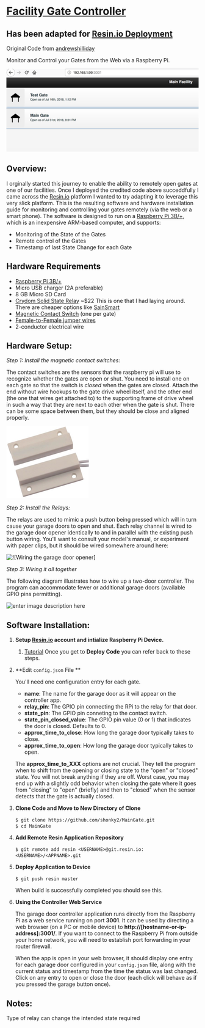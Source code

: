[Facility Gate Controller](https://github.com/shonky2/MainGate)
======================
Has been adapted for [Resin.io Deployment](https://resin.io)
------
Original Code from [andrewshilliday](https://github.com/andrewshilliday/garage-door-controller)

Monitor and Control your Gates from the Web via a Raspberry Pi.

![Screenshot of Controller Interface](/screenshot/interface.png)

Overview:
------

I orginally started this journey to enable the ability to remotely open gates at one of our facilities. Once I deployed the credited code above succeddfully I came across the [Resin.io](https://resin.io) platform I wanted to try adapting it to leverage this very slick platform. This is the resulting software and hardware installation guide for monitoring and controlling your gates remotely (via the web or a smart phone). The software is designed to run on a [Raspberry Pi 3B/+](www.raspberrypi.org), which is an inexpensive ARM-based computer, and supports:
* Monitoring of the State of the Gates
* Remote control of the Gates
* Timestamp of last State Change for each Gate

**Hardware Requirements**
------

* [Raspberry Pi 3B/+](http://www.raspberrypi.org)
* Micro USB charger (2A preferable)
* 8 GB Micro SD Card
* [Crydom Solid State Relay](https://www.digikey.com/product-detail/en/sensata-crydom/DMO063/CC1139-ND/254188) ~$22 This is one that I had laying around. There are cheaper options like [SainSmart](http://amzn.com/B0057OC6D8)
* [Magnetic Contact Switch](http://amzn.com/B006VK6YLC) (one per gate)
* [Female-to-Female jumper wires](http://amzn.com/B007XPSVMY)
* 2-conductor electrical wire

Hardware Setup:
------

*Step 1: Install the magnetic contact switches:*

The contact switches are the sensors that the raspberry pi will use to recognize whether the gates are open or shut. You need to install one on each gate so that the switch is *closed* when the gates are closed.  Attach the end without wire hookups to the gate drive wheel itself, and the other end (the one that wires get attached to) to the supporting frame of drive wheel in such a way that they are next to each other when the gate is shut.  There can be some space between them, but they should be close and aligned properly.

![Contact Photo](/screenshot/contact.png)

*Step 2: Install the Relays:*

The relays are used to mimic a push button being pressed which will in turn cause your garage doors to open and shut.  Each relay channel is wired to the garage door opener identically to and in parallel with the existing push button wiring.  You'll want to consult your model's manual, or experiment with paper clips, but it should be wired somewhere around here:

![!\[Wiring the garage door opener\]][4]
    
*Step 3: Wiring it all together*

The following diagram illustrates how to wire up a two-door controller.  The program can accommodate fewer or additional garage doors (available GPIO pins permitting).

![enter image description here][5]



Software Installation:
-----

1. **Setup [Resin.io](https://resin.io) account and intialize Raspberry Pi Device.**
    1. [Tutorial](https://docs.resin.io/learn/getting-started/raspberrypi3/python/) Once you get to **Deploy Code** you can refer back to these steps.
  
2.  **Edit `config.json` File **
    
    You'll need one configuration entry for each gate.
    - **name**: The name for the garage door as it will appear on the controller app.
    - **relay_pin**: The GPIO pin connecting the RPi to the relay for that door.
    - **state_pin**: The GPIO pin conneting to the contact switch.
    - **state_pin_closed_value**: The GPIO pin value (0 or 1) that indicates the door is closed. Defaults to 0.
    - **approx_time_to_close**: How long the garage door typically takes to close.
    - **approx_time_to_open**: How long the garage door typically takes to open.

    The **approx_time_to_XXX** options are not crucial. They tell the program when to shift from the opening or closing state to the "open" or "closed" state.  You will not break anything if they are off.  Worst case, you may end up with a slightly odd behavior when closing the gate where it goes from "closing" to "open" (briefly) and then to "closed" when the sensor detects that the gate is actually closed.
  
3. **Clone Code and Move to New Directory of Clone**
    
    ```
    $ git clone https://github.com/shonky2/MainGate.git
    $ cd MainGate
    ```
    
3.  **Add Remote Resin Application Repository**
    
    ```
    $ git remote add resin <USERNAME>@git.resin.io:<USERNAME>/<APPNAME>.git
    ```
    
4.  **Deploy Application to Device**
     
     ```
     $ git push resin master
     ```
    When build is successfully completed you should see this.
    
    
    
5. **Using the Controller Web Service**

    The garage door controller application runs directly from the Raspberry Pi as a web service running on port **3001**. It can be used by directing a web browser (on a PC or mobile device) to **http://[hostname-or-ip-address]:3001/**.  If you want to connect to the Raspberry Pi from outside your home network, you will need to establish port forwarding in your router firewall.  
    
    When the app is open in your web browser, it should display one entry for each garage door configured in your `config.json` file, along with the current status and timestamp from the time the status was last changed.  Click on any entry to open or close the door (each click will behave as if you pressed the garage button once).

Notes:
----------  
Type of relay can change the intended state required

  [1]: http://i.imgur.com/rDx9YIt.png
  [2]: http://i.imgur.com/bfjx9oy.png
  [3]: http://i.imgur.com/vPHx7kF.png
  [4]: http://i.imgur.com/AkNl6FI.jpg
  [5]: http://i.imgur.com/48bpyG0.png
  
